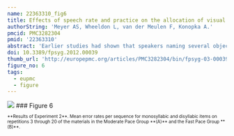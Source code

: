 ```yaml
---
name: 22363310_fig6
title: Effects of speech rate and practice on the allocation of visual attention in multiple object naming.
authorString: 'Meyer AS, Wheeldon L, van der Meulen F, Konopka A.'
pmcid: PMC3282304
pmid: '22363310'
abstract: 'Earlier studies had shown that speakers naming several objects typically look at each object until they have retrieved the phonological form of its name and therefore look longer at objects with long names than at objects with shorter names. We examined whether this tight eye-to-speech coordination was maintained at different speech rates and after increasing amounts of practice. Participants named the same set of objects with monosyllabic or disyllabic names on up to 20 successive trials. In Experiment 1, they spoke as fast as they could, whereas in Experiment 2 they had to maintain a fixed moderate or faster speech rate. In both experiments, the durations of the gazes to the objects decreased with increasing speech rate, indicating that at higher speech rates, the speakers spent less time planning the object names. The eye-speech lag (the time interval between the shift of gaze away from an object and the onset of its name) was independent of the speech rate but became shorter with increasing practice. Consistent word length effects on the durations of the gazes to the objects and the eye-speech lags were only found in Experiment 2. The results indicate that shifts of eye gaze are often linked to the completion of phonological encoding, but that speakers can deviate from this default coordination of eye gaze and speech, for instance when the descriptive task is easy and they aim to speak fast.'
doi: 10.3389/fpsyg.2012.00039
thumb_url: 'http://europepmc.org/articles/PMC3282304/bin/fpsyg-03-00039-g006.gif'
figure_no: 6
tags:
  - eupmc
  - figure
---
```

<img src='http://europepmc.org/articles/PMC3282304/bin/fpsyg-03-00039-g006.jpg' style='max-height: 300px'>
### Figure 6
<p style='font-size: 10px;'>**Results of Experiment 2**. Mean error rates per sequence for monosyllabic and disyllabic items on repetitions 3 through 20 of the materials in the Moderate Pace Group **(A)** and the Fast Pace Group **(B)**.</p>